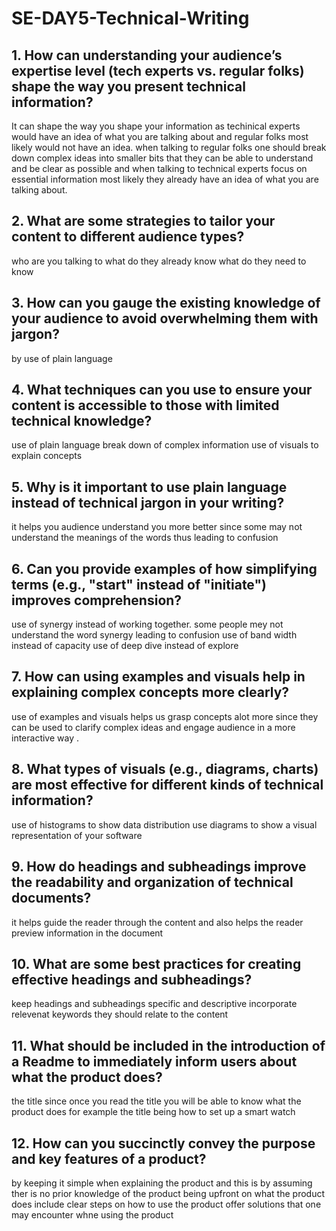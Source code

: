# SE-DAY5-Technical-Writing
## 1. How can understanding your audience’s expertise level (tech experts vs. regular folks) shape the way you present technical information?
It can shape the way you shape your information as techinical experts would have an idea of what you are talking about and regular folks most likely would not have an idea. when talking to regular folks one should break down complex ideas into smaller bits that they can be able to understand and be clear as possible and when talking to technical experts focus on essential information most likely they already have an idea of what you are talking about.
## 2. What are some strategies to tailor your content to different audience types?
who are you talking to 
what do they already know 
what do they need to know 

## 3. How can you gauge the existing knowledge of your audience to avoid overwhelming them with jargon?
by use of plain language 
## 4. What techniques can you use to ensure your content is accessible to those with limited technical knowledge?
use of plain language
break down of complex information
use of visuals to explain concepts
## 5. Why is it important to use plain language instead of technical jargon in your writing?
it helps you audience understand you more better since some may not understand the meanings of the words thus leading to confusion
## 6. Can you provide examples of how simplifying terms (e.g., "start" instead of "initiate") improves comprehension?
use of synergy instead of working together. some people mey not understand the word synergy leading to confusion 
use of band width instead of capacity 
use of deep dive instead of explore 
## 7. How can using examples and visuals help in explaining complex concepts more clearly?
use of examples and visuals helps us grasp concepts alot more since they can be used to clarify complex ideas and engage audience in a more interactive way .

## 8. What types of visuals (e.g., diagrams, charts) are most effective for different kinds of technical information?
use of histograms to show data distribution
use diagrams to show a visual representation of your software
## 9. How do headings and subheadings improve the readability and organization of technical documents?
it helps guide the reader through the content and also helps the reader preview information in the document
## 10. What are some best practices for creating effective headings and subheadings?
keep headings and subheadings specific and descriptive
incorporate relevenat keywords
they should relate to the content
## 11. What should be included in the introduction of a Readme to immediately inform users about what the product does?
the title since once you read the title you will be able to know what the product does for example the title being how to set up a smart watch
## 12. How can you succinctly convey the purpose and key features of a product?
by keeping it simple when explaining the product and this is by assuming ther is no prior knowledge of the product 
being upfront on what the product does 
include clear steps on how to use the product 
offer solutions that one may encounter whne using the product
